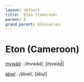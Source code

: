 ```yaml
---
layout: default
title:  Eton (Cameroon)
parent: E
grand_parent: Glossaries
---
```


# Eton (Cameroon)


[m̀vwǎd](https://en.wiktionary.org/wiki/?curid=4214867)
: /m̀vwǎd/, [ɱ̀vwǎd̥̚]

[àbwǐ](https://en.wiktionary.org/wiki/?curid=4214854)
: /àbwǐ/, [àbɥǐ]


